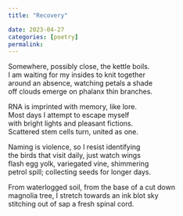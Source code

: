 ```yaml
---
title: "Recovery"

date: 2023-04-27
categories: [poetry]
permalink:
---
```


Somewhere, possibly close, the kettle boils.  
I am waiting for my insides to knit together  
around an absence, watching petals a shade  
off clouds emerge on phalanx thin branches.

RNA is imprinted with memory, like lore.  
Most days I attempt to escape myself   
with bright lights and pleasant fictions.   
Scattered stem cells turn, united as one.   

Naming is violence, so I resist identifying  
the birds that visit daily, just watch wings   
flash egg yolk, variegated vine, shimmering  
petrol spill; collecting seeds for longer days.

From waterlogged soil, from the base of a cut down   
magnolia tree, I stretch towards an ink blot sky  
stitching out of sap a fresh spinal cord.   